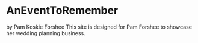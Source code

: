 # AnEventToRemember
by Pam Koskie Forshee
This site is designed for Pam Forshee to showcase her wedding planning business.

